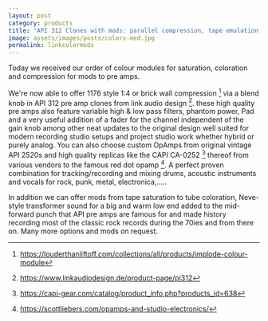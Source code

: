 ```yaml
---
layout: post
category: products
title: "API 312 Clones with mods: parallel compression, tape emulation, transformer saturation."
image: assets/images/posts/colors-med.jpg
permalink: linkcolormods
---
```


Today we received our order of colour modules for saturation, coloration and compression for mods to pre amps. 

We're now able to offer 1176 style 1:4 or brick wall compression [^0] via a blend knob in API 312 pre amp clones from link audio design [^1]. these high quality pre amps also feature variable high & low pass filters, phantom power, Pad and a very useful addition of a fader for the channel independent of the gain knob among other neat updates to the original design well suited for modern recording studio setups and project studio work whether hybrid or purely analog. You can also choose custom OpAmps from original vintage API 2520s and high quality replicas like the CAPI CA-0252 [^2] thereof from various vendors to the famous red dot opamp [^3]. A perfect proven combination for tracking/recording and mixing drums, acoustic instruments and vocals for rock, punk, metal, electronica,.....

In addition we can offer mods from tape saturation to tube coloration, Neve-style transformer sound for a big and warm low end added to the mid-forward punch that API pre amps are famous for and made history recording most of the classic rock records during the 70ies and from there on. Many more  options and mods on request. 

[^0]: https://louderthanliftoff.com/collections/all/products/implode-colour-module
[^1]: https://www.linkaudiodesign.de/product-page/pi312
[^2]: https://capi-gear.com/catalog/product_info.php?products_id=638
[^3]: https://scottliebers.com/opamps-and-studio-electronics/
